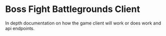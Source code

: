 # Boss Fight Battlegrounds Client

In depth documentation on how the game client will work or does work and api endpoints.